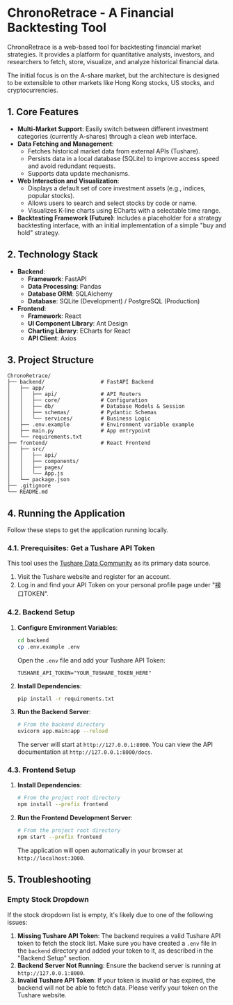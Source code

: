 # ChronoRetrace - A Financial Backtesting Tool

ChronoRetrace is a web-based tool for backtesting financial market strategies. It provides a platform for quantitative analysts, investors, and researchers to fetch, store, visualize, and analyze historical financial data.

The initial focus is on the A-share market, but the architecture is designed to be extensible to other markets like Hong Kong stocks, US stocks, and cryptocurrencies.

## 1. Core Features

- **Multi-Market Support**: Easily switch between different investment categories (currently A-shares) through a clean web interface.
- **Data Fetching and Management**:
    - Fetches historical market data from external APIs (Tushare).
    - Persists data in a local database (SQLite) to improve access speed and avoid redundant requests.
    - Supports data update mechanisms.
- **Web Interaction and Visualization**:
    - Displays a default set of core investment assets (e.g., indices, popular stocks).
    - Allows users to search and select stocks by code or name.
    - Visualizes K-line charts using ECharts with a selectable time range.
- **Backtesting Framework (Future)**: Includes a placeholder for a strategy backtesting interface, with an initial implementation of a simple "buy and hold" strategy.

## 2. Technology Stack

- **Backend**:
    - **Framework**: FastAPI
    - **Data Processing**: Pandas
    - **Database ORM**: SQLAlchemy
    - **Database**: SQLite (Development) / PostgreSQL (Production)
- **Frontend**:
    - **Framework**: React
    - **UI Component Library**: Ant Design
    - **Charting Library**: ECharts for React
    - **API Client**: Axios

## 3. Project Structure

```
ChronoRetrace/
├── backend/                  # FastAPI Backend
│   ├── app/
│   │   ├── api/              # API Routers
│   │   ├── core/             # Configuration
│   │   ├── db/               # Database Models & Session
│   │   ├── schemas/          # Pydantic Schemas
│   │   └── services/         # Business Logic
│   ├── .env.example          # Environment variable example
│   ├── main.py               # App entrypoint
│   └── requirements.txt
├── frontend/                 # React Frontend
│   ├── src/
│   │   ├── api/
│   │   ├── components/
│   │   ├── pages/
│   │   └── App.js
│   └── package.json
├── .gitignore
└── README.md
```

## 4. Running the Application

Follow these steps to get the application running locally.

### 4.1. Prerequisites: Get a Tushare API Token

This tool uses the [Tushare Data Community](https://tushare.pro/) as its primary data source.

1.  Visit the Tushare website and register for an account.
2.  Log in and find your API Token on your personal profile page under "接口TOKEN".

### 4.2. Backend Setup

1.  **Configure Environment Variables**:
    ```bash
    cd backend
    cp .env.example .env
    ```
    Open the `.env` file and add your Tushare API Token:
    ```
    TUSHARE_API_TOKEN="YOUR_TUSHARE_TOKEN_HERE"
    ```

2.  **Install Dependencies**:
    ```bash
    pip install -r requirements.txt
    ```

3.  **Run the Backend Server**:
    ```bash
    # From the backend directory
    uvicorn app.main:app --reload
    ```
    The server will start at `http://127.0.0.1:8000`. You can view the API documentation at `http://127.0.0.1:8000/docs`.

### 4.3. Frontend Setup

1.  **Install Dependencies**:
    ```bash
    # From the project root directory
    npm install --prefix frontend
    ```

2.  **Run the Frontend Development Server**:
    ```bash
    # From the project root directory
    npm start --prefix frontend
    ```
    The application will open automatically in your browser at `http://localhost:3000`.

## 5. Troubleshooting

### Empty Stock Dropdown

If the stock dropdown list is empty, it's likely due to one of the following issues:

1.  **Missing Tushare API Token**: The backend requires a valid Tushare API token to fetch the stock list. Make sure you have created a `.env` file in the `backend` directory and added your token to it, as described in the "Backend Setup" section.
2.  **Backend Server Not Running**: Ensure the backend server is running at `http://127.0.0.1:8000`.
3.  **Invalid Tushare API Token**: If your token is invalid or has expired, the backend will not be able to fetch data. Please verify your token on the Tushare website.